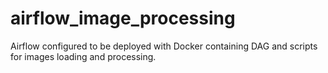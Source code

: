 # airflow_image_processing
Airflow configured to be deployed with Docker containing DAG and scripts for images loading and processing.
